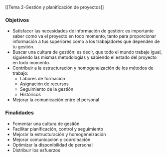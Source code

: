 [[Tema 2-Gestión y planificación de proyectos]]

### Objetivos
+ Satisfacer las necesidades de información de gestión: es importante saber como va el proyecto en todo momento, tanto para proporcionar información a tus superiores como a los trabajadores que dependen de tu gestión.
+ Buscar una cultura de gestión: es decir, que todo el mundo trabaje igual, siguiendo las mismas metodologías y sabiendo el estado del proyecto en todo momento.
+ Contribuir a la estructuración y homogeneización de los métodos de trabajo:
	+ Labores de formación
	+ Asignación de recursos
	+ Seguimiento de la gestión
	+ Históricos
+ Mejorar la comunicación entre el personal

### Finalidades
+ Fomentar una cultura de gestión
+ Facilitar planificación, control y seguimiento
+ Mejorar la estructuración y homogeneización
+ Mejorar comunicación y coordinación
+ Optimizar la disponibilidad de personal
+ Distribuir los esfuerzos